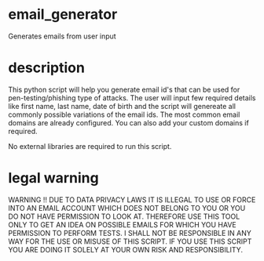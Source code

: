 # email_generator
Generates emails from user input

# description
This python script will help you generate email id's that can be used for pen-testing/phishing type of attacks. The user will input few required details like first name, last name, date of birth and the script will genereate all commonly possible variations of the email ids. The most common email domains are already configured. You can also add your custom domains if required.

No external libraries are required to run this script.

# legal warning
WARNING !!
DUE TO DATA PRIVACY LAWS IT IS ILLEGAL TO USE OR FORCE INTO AN EMAIL ACCOUNT WHICH DOES NOT BELONG TO YOU OR YOU DO NOT HAVE PERMISSION TO LOOK AT. THEREFORE USE THIS TOOL ONLY TO GET AN IDEA ON POSSIBLE EMAILS FOR WHICH YOU HAVE PERMISSION TO PERFORM TESTS. 
I SHALL NOT BE RESPONSIBLE IN ANY WAY FOR THE USE OR MISUSE OF THIS SCRIPT. IF YOU USE THIS SCRIPT YOU ARE DOING IT SOLELY AT YOUR OWN RISK AND RESPONSIBILITY.
